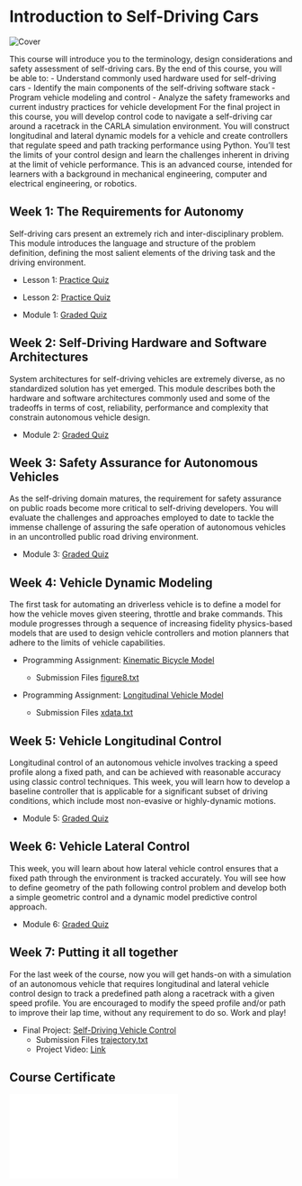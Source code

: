 # Introduction to Self-Driving Cars

![Cover](./media/cover.gif)

This course will introduce you to the terminology, design considerations and safety assessment of self-driving cars. By the end of this course, you will be able to: - Understand commonly used hardware used for self-driving cars - Identify the main components of the self-driving software stack - Program vehicle modeling and control - Analyze the safety frameworks and current industry practices for vehicle development For the final project in this course, you will develop control code to navigate a self-driving car around a racetrack in the CARLA simulation environment. You will construct longitudinal and lateral dynamic models for a vehicle and create controllers that regulate speed and path tracking performance using Python. You’ll test the limits of your control design and learn the challenges inherent in driving at the limit of vehicle performance. This is an advanced course, intended for learners with a background in mechanical engineering, computer and electrical engineering, or robotics.

## Week 1: The Requirements for Autonomy

Self-driving cars present an extremely rich and inter-disciplinary problem. This module introduces the language and structure of the problem definition, defining the most salient elements of the driving task and the driving environment.

- Lesson 1: [Practice Quiz](./1-Introduction_to_Self_Driving_Cars/Lesson_1_Practice_Quiz.pdf)

- Lesson 2: [Practice Quiz](./1-Introduction_to_Self_Driving_Cars/Lesson_2_Practice_Quiz.pdf)

- Module 1: [Graded Quiz](./1-Introduction_to_Self_Driving_Cars/Module_1_Graded_Quiz.pdf)

## Week 2: Self-Driving Hardware and Software Architectures

System architectures for self-driving vehicles are extremely diverse, as no standardized solution has yet emerged. This module describes both the hardware and software architectures commonly used and some of the tradeoffs in terms of cost, reliability, performance and complexity that constrain autonomous vehicle design.

- Module 2: [Graded Quiz](./2-Self-Driving_Hardware_and_Software_Architectures/Module_2_Graded_Quiz.pdf)

## Week 3: Safety Assurance for Autonomous Vehicles

As the self-driving domain matures, the requirement for safety assurance on public roads become more critical to self-driving developers. You will evaluate the challenges and approaches employed to date to tackle the immense challenge of assuring the safe operation of autonomous vehicles in an uncontrolled public road driving environment.

- Module 3: [Graded Quiz](./3-Safety_Assurance_for_Autonomous_Vehicles/Module_3_Graded_Quiz.pdf)

## Week 4: Vehicle Dynamic Modeling

The first task for automating an driverless vehicle is to define a model for how the vehicle moves given steering, throttle and brake commands. This module progresses through a sequence of increasing fidelity physics-based models that are used to design vehicle controllers and motion planners that adhere to the limits of vehicle capabilities.

- Programming Assignment: [Kinematic Bicycle Model](./4-Vehicle_Dynamic_Modeling/Kinematic_Bicycle_Model.ipynb)
  - Submission Files [figure8.txt](./Week_4/figure8.txt)

- Programming Assignment: [Longitudinal Vehicle Model](./4-Vehicle_Dynamic_Modeling/Longitudinal_Vehicle_Model.ipynb)
  - Submission Files [xdata.txt](./4-Vehicle_Dynamic_Modeling/xdata.txt)

## Week 5: Vehicle Longitudinal Control

Longitudinal control of an autonomous vehicle involves tracking a speed profile along a fixed path, and can be achieved with reasonable accuracy using classic control techniques. This week, you will learn how to develop a baseline controller that is applicable for a significant subset of driving conditions, which include most non-evasive or highly-dynamic motions.

- Module 5: [Graded Quiz](./5-Vehicle_Longitudinal_Control/Module_5_Graded_Quiz.pdf)

## Week 6: Vehicle Lateral Control

This week, you will learn about how lateral vehicle control ensures that a fixed path through the environment is tracked accurately. You will see how to define geometry of the path following control problem and develop both a simple geometric control and a dynamic model predictive control approach.

- Module 6: [Graded Quiz](./6-Vehicle_Lateral_Control/Module_6_Graded_Quiz.pdf)

## Week 7: Putting it all together

For the last week of the course, now you will get hands-on with a simulation of an autonomous vehicle that requires longitudinal and lateral vehicle control design to track a predefined path along a racetrack with a given speed profile. You are encouraged to modify the speed profile and/or path to improve their lap time, without any requirement to do so. Work and play!

- Final Project: [Self-Driving Vehicle Control](./7-Final_Project/final_project)
  - Submission Files [trajectory.txt](./7-Final_Project/trajectory.txt)
  - Project Video: [Link](./media/video.mp4)

## Course Certificate

![Certificate](./media/Self_Driving_Vehicles.pdf)
